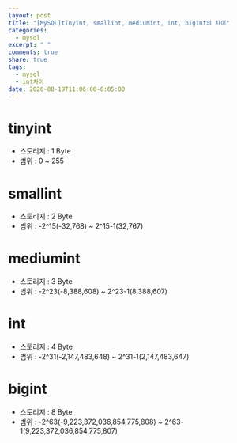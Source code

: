 ```yaml
---
layout: post
title: "[MySQL]tinyint, smallint, mediumint, int, bigint의 차이"
categories:
  - mysql
excerpt: " "
comments: true
share: true
tags:
  - mysql
  - int차이
date: 2020-08-19T11:06:00-0:05:00
---
```


# tinyint

- 스토리지 : 1 Byte
- 범위 : 0 ~ 255

# smallint

- 스토리지 : 2 Byte
- 범위 : -2^15(-32,768) ~ 2^15-1(32,767)

# mediumint

- 스토리지 : 3 Byte
- 범위 : -2^23(-8,388,608) ~ 2^23-1(8,388,607)

# int

- 스토리지 : 4 Byte
- 범위 : -2^31(-2,147,483,648) ~ 2^31-1(2,147,483,647)

# bigint

- 스토리지 : 8 Byte
- 범위 : -2^63(-9,223,372,036,854,775,808) ~ 2^63-1(9,223,372,036,854,775,807)
